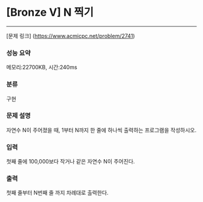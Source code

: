 # [Bronze V] N 찍기
<hr>

[문제 링크] (https://www.acmicpc.net/problem/2741)

### 성능 요약

메모리:22700KB, 시간:240ms

### 분류

구현

### 문제 설명

자연수 N이 주어졌을 때, 1부터 N까지 한 줄에 하나씩 출력하는 프로그램을 작성하시오.

### 입력

첫째 줄에 100,000보다 작거나 같은 자연수 N이 주어진다.

### 출력

첫째 줄부터 N번째 줄 까지 차례대로 출력한다.